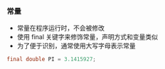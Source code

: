 ### 常量
- 常量在程序运行时，不会被修改
- 使用 final 关键字来修饰常量，声明方式和变量类似
- 为了便于识别，通常使用大写字母表示常量
```java
final double PI = 3.1415927;
```